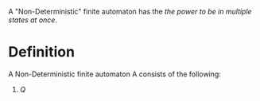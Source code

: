 A "Non-Deterministic" finite automaton has the *the power to be in multiple states at once*. 
# Definition
A Non-Deterministic finite automaton A consists of the following:
1. $Q$ 